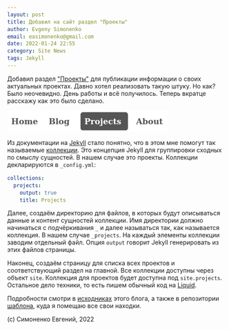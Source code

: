 ```yaml
---
layout: post
title: Добавил на сайт раздел "Проекты"
author: Evgeny Simonenko
email: easimonenko@gmail.com
date: 2022-01-24 22:55
category: Site News
tags: Jekyll
---
```


Добавил раздел ["Проекты"](/projects/) для публикации информации о своих актуальных проектах. Давно хотел реализовать такую штуку. Но как? Было неочевидно. День работы и всё получилось. Теперь вкратце расскажу как это было сделано.

![Меню сайта с разделом "Проекты"](/images/projects-section.png)

<!-- end-of-lead -->

Из документации на [Jekyll](https://jekyllrb.com/docs/) стало понятно, что в этом мне помогут так называемые [коллекции](https://jekyllrb.com/docs/collections/). Это концепция Jekyll для группировки сходных по смыслу сущностей. В нашем случае это проекты. Коллекции декларируются в `_config.yml`:

``` yaml
collections:
  projects:
    output: true
    title: Projects
```

Далее, создаём директорию для файлов, в которых будут описываться данные и контент сущностей коллекции. Имя директории должно начинаться с подчёркивания `_` и далее называться так, как называется коллекция. В нашем случае `_projects`. На каждый элементы коллекции заводим отдельный файл. Опция `output` говорит Jekyll генерировать из этих файлов страницы.

Наконец, создаём страницу для списка всех проектов и соответствующий раздел на главной. Все коллекции доступны через объект `site`. Коллекция для проектов будет доступна под `site.projects`. Остальное дело техники, то есть пишем обычный код на [Liquid](https://jekyllrb.com/docs/liquid/).

Подробности смотри в [исходниках](https://github.com/easimonenko/easimonenko.github.io) этого блога, а также в репозитории [шаблона](https://github.com/easimonenko/jekyll-template-for-a-personal-website), куда я помещаю все свои находки.

(c) Симоненко Евгений, 2022
